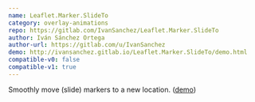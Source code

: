 ```yaml
---
name: Leaflet.Marker.SlideTo
category: overlay-animations
repo: https://gitlab.com/IvanSanchez/Leaflet.Marker.SlideTo
author: Iván Sánchez Ortega
author-url: https://gitlab.com/u/IvanSanchez
demo: http://ivansanchez.gitlab.io/Leaflet.Marker.SlideTo/demo.html
compatible-v0: false
compatible-v1: true
---
```


Smoothly move (slide) markers to a new location. (<a href="http://ivansanchez.gitlab.io/Leaflet.Marker.SlideTo/demo.html">demo</a>)
